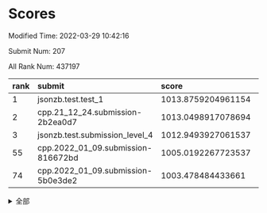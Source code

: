 # Scores

Modified Time: 2022-03-29 10:42:16

Submit Num: 207

All Rank Num: 437197

| rank |               submit               |       score        |       sigma        | pk_num |
| :--- | :--------------------------------- | :----------------- | :----------------- | :----- |
| 1    | jsonzb.test.test_1                 | 1013.8759204961154 | 0.8351149745719668 | 8449   |
| 2    | cpp.21_12_24.submission-2b2ea0d7   | 1013.0498917078694 | 0.7970595962758587 | 8452   |
| 3    | jsonzb.test.submission_level_4     | 1012.9493927061537 | 0.8268882979069759 | 8447   |
| 55   | cpp.2022_01_09.submission-816672bd | 1005.0192267723537 | 0.7158969225696761 | 8445   |
| 74   | cpp.2022_01_09.submission-5b0e3de2 | 1003.478484433661  | 0.7143205171864434 | 8442   |


<details>
<summary>全部</summary>

| rank |                 submit                 |       score        |       sigma        | pk_num |
| :--- | :------------------------------------- | :----------------- | :----------------- | :----- |
| 1    | jsonzb.test.test_1                     | 1013.8759204961154 | 0.8351149745719668 | 8449   |
| 2    | cpp.21_12_24.submission-2b2ea0d7       | 1013.0498917078694 | 0.7970595962758587 | 8452   |
| 3    | jsonzb.test.submission_level_4         | 1012.9493927061537 | 0.8268882979069759 | 8447   |
| 4    | gobigger.level_3.submission_level_3_8  | 1011.7948506701134 | 0.7837367441176566 | 8445   |
| 5    | gobigger.level_3.submission_level_3_3  | 1011.7685261239748 | 0.7994039538184606 | 8452   |
| 6    | gobigger.level_3.submission_level_3_25 | 1011.3920081826988 | 0.7785258541585276 | 8447   |
| 7    | gobigger.level_3.submission_level_3_16 | 1011.0541188205333 | 0.7696108629033798 | 8445   |
| 8    | gobigger.level_3.submission_level_3_37 | 1011.0291723355266 | 0.7638650886863744 | 8454   |
| 9    | gobigger.level_3.submission_level_3_43 | 1010.9987783011715 | 0.7935895607243344 | 8448   |
| 10   | gobigger.level_3.submission_level_3_17 | 1010.9454605925322 | 0.7628059546105709 | 8452   |
| 11   | gobigger.level_3.submission_level_3_22 | 1010.9127457411898 | 0.7519331912783317 | 8446   |
| 12   | gobigger.level_3.submission_level_3_47 | 1010.8047775783047 | 0.7688933166396485 | 8446   |
| 13   | gobigger.level_3.submission_level_3_40 | 1010.782407608698  | 0.7932232880307496 | 8447   |
| 14   | gobigger.level_3.submission_level_3_31 | 1010.7002123187145 | 0.7660794915767126 | 8450   |
| 15   | gobigger.level_3.submission_level_3_24 | 1010.6891590318877 | 0.7546346482066809 | 8446   |
| 16   | gobigger.level_3.submission_level_3_18 | 1010.5616896211352 | 0.7377159367640596 | 8448   |
| 17   | gobigger.level_3.submission_level_3_42 | 1010.5536625620945 | 0.7768853200495464 | 8446   |
| 18   | gobigger.level_3.submission_level_3_15 | 1010.5383874398336 | 0.7479445903621978 | 8449   |
| 19   | gobigger.level_3.submission_level_3_20 | 1010.5236266645362 | 0.769276154762726  | 8449   |
| 20   | gobigger.level_3.submission_level_3_34 | 1010.5172135811023 | 0.7822488594543199 | 8451   |
| 21   | gobigger.level_3.submission_level_3_48 | 1010.4878870494937 | 0.7730762726240435 | 8450   |
| 22   | gobigger.level_3.submission_level_3_6  | 1010.3175113950276 | 0.8177721652256447 | 8445   |
| 23   | gobigger.level_3.submission_level_3_11 | 1010.256962381824  | 0.7583902620635274 | 8446   |
| 24   | gobigger.level_3.submission_level_3_46 | 1010.2438104082361 | 0.765113488570699  | 8450   |
| 25   | gobigger.level_3.submission_level_3_12 | 1010.1520388754174 | 0.7809568549541305 | 8448   |
| 26   | gobigger.level_3.submission_level_3_5  | 1010.1276074531431 | 0.7541860260452223 | 8450   |
| 27   | gobigger.level_3.submission_level_3_13 | 1010.1176594923411 | 0.7837859432748684 | 8443   |
| 28   | gobigger.level_3.submission_level_3_29 | 1010.111363206786  | 0.7517655520233872 | 8445   |
| 29   | gobigger.level_3.submission_level_3_44 | 1010.1113240935343 | 0.7492009149667952 | 8445   |
| 30   | gobigger.level_3.submission_level_3_14 | 1010.08195783407   | 0.7660388893998138 | 8451   |
| 31   | gobigger.level_3.submission_level_3_27 | 1009.8941946095221 | 0.7694534650384662 | 8453   |
| 32   | gobigger.level_3.submission_level_3_0  | 1009.8333500511885 | 0.7564885183674075 | 8451   |
| 33   | gobigger.level_3.submission_level_3_9  | 1009.8057413877613 | 0.7693744108310175 | 8446   |
| 34   | gobigger.level_3.submission_level_3_28 | 1009.7913737092495 | 0.7507767977330321 | 8449   |
| 35   | gobigger.level_3.submission_level_3_10 | 1009.7690371462625 | 0.7660579473634498 | 8445   |
| 36   | gobigger.level_3.submission_level_3_45 | 1009.7480397634939 | 0.7622471065618874 | 8439   |
| 37   | gobigger.level_3.submission_level_3_19 | 1009.6658423154661 | 0.7570907082072635 | 8450   |
| 38   | gobigger.level_3.submission_level_3_1  | 1009.6627018680555 | 0.7588390979437407 | 8448   |
| 39   | gobigger.level_3.submission_level_3_30 | 1009.6488869081082 | 0.7487890132014742 | 8446   |
| 40   | gobigger.level_3.submission_level_3_4  | 1009.6440077715785 | 0.7706326184063729 | 8452   |
| 41   | gobigger.level_3.submission_level_3_39 | 1009.6172332816072 | 0.7335654909041002 | 8452   |
| 42   | gobigger.level_3.submission_level_3_41 | 1009.4682302599073 | 0.741006448271893  | 8447   |
| 43   | gobigger.level_3.submission_level_3_33 | 1009.4210635986929 | 0.744913128329943  | 8447   |
| 44   | gobigger.level_3.submission_level_3_2  | 1009.2289241785306 | 0.7409312753005443 | 8450   |
| 45   | gobigger.level_3.submission_level_3_7  | 1009.0828028375489 | 0.7683449762458053 | 8447   |
| 46   | gobigger.level_3.submission_level_3_23 | 1008.9025664597917 | 0.7442401530700539 | 8441   |
| 47   | gobigger.level_3.submission_level_3_32 | 1008.8973110830381 | 0.7495280733154446 | 8448   |
| 48   | gobigger.level_3.submission_level_3_35 | 1008.8325327276085 | 0.7399636218590281 | 8452   |
| 49   | gobigger.level_3.submission_level_3_49 | 1008.6884118771477 | 0.7331885451202584 | 8448   |
| 50   | gobigger.level_3.submission_level_3_26 | 1008.5223090860565 | 0.7497947755515945 | 8451   |
| 51   | gobigger.level_3.submission_level_3_38 | 1008.4198960882209 | 0.7277387071739276 | 8451   |
| 52   | gobigger.level_3.submission_level_3_36 | 1008.2374593078913 | 0.7244979058390663 | 8447   |
| 53   | gobigger.level_3.submission_level_3_21 | 1007.5935431389888 | 0.7429849283262361 | 8449   |
| 54   | gobigger.level_1.submission_level_1_1  | 1005.0454937564854 | 0.7177862259533105 | 8451   |
| 55   | cpp.2022_01_09.submission-816672bd     | 1005.0192267723537 | 0.7158969225696761 | 8445   |
| 56   | gobigger.level_1.submission_level_1_42 | 1004.8126677665883 | 0.7111100954122078 | 8447   |
| 57   | gobigger.level_1.submission_level_1_37 | 1004.3854699597066 | 0.7091429562711035 | 8449   |
| 58   | gobigger.level_1.submission_level_1_47 | 1004.353089943486  | 0.7300933930598771 | 8446   |
| 59   | gobigger.level_1.submission_level_1_43 | 1004.2572875241931 | 0.7090790471578429 | 8451   |
| 60   | gobigger.level_1.submission_level_1_0  | 1004.1052692157028 | 0.7092426172807305 | 8450   |
| 61   | gobigger.level_1.submission_level_1_24 | 1004.0506545813524 | 0.7269625047131253 | 8449   |
| 62   | gobigger.level_1.submission_level_1_48 | 1003.9788543988732 | 0.719625162782401  | 8454   |
| 63   | gobigger.level_1.submission_level_1_4  | 1003.7652003082799 | 0.717538546275806  | 8453   |
| 64   | gobigger.level_1.submission_level_1_23 | 1003.7460868131006 | 0.7228808648804196 | 8448   |
| 65   | gobigger.level_1.submission_level_1_45 | 1003.7393521368555 | 0.7197484382004418 | 8448   |
| 66   | gobigger.level_1.submission_level_1_13 | 1003.7315669497584 | 0.717707920731482  | 8450   |
| 67   | gobigger.level_1.submission_level_1_49 | 1003.6984808598394 | 0.711939924320891  | 8444   |
| 68   | gobigger.level_1.submission_level_1_25 | 1003.6791365087175 | 0.709731919752695  | 8448   |
| 69   | gobigger.level_1.submission_level_1_41 | 1003.6656065793726 | 0.724736579645976  | 8449   |
| 70   | gobigger.level_1.submission_level_1_44 | 1003.6392061239715 | 0.7069023165669456 | 8447   |
| 71   | gobigger.level_1.submission_level_1_46 | 1003.622471548214  | 0.7175612426765969 | 8447   |
| 72   | gobigger.level_1.submission_level_1_21 | 1003.621481667657  | 0.710840785640604  | 8446   |
| 73   | gobigger.level_1.submission_level_1_6  | 1003.5005974792307 | 0.712502201231206  | 8445   |
| 74   | cpp.2022_01_09.submission-5b0e3de2     | 1003.478484433661  | 0.7143205171864434 | 8442   |
| 75   | gobigger.level_1.submission_level_1_34 | 1003.4532194613246 | 0.7142750808654523 | 8448   |
| 76   | gobigger.level_1.submission_level_1_33 | 1003.3828958631678 | 0.7152921985875595 | 8450   |
| 77   | gobigger.level_1.submission_level_1_8  | 1003.3706859075585 | 0.7176935269848064 | 8450   |
| 78   | gobigger.level_1.submission_level_1_15 | 1003.2565128544601 | 0.7199196610370238 | 8451   |
| 79   | gobigger.level_1.submission_level_1_16 | 1003.2248560564607 | 0.7054916922569024 | 8450   |
| 80   | gobigger.level_1.submission_level_1_27 | 1003.2108343165663 | 0.7216168958231798 | 8443   |
| 81   | gobigger.level_1.submission_level_1_35 | 1003.1352271861598 | 0.7085217172900796 | 8451   |
| 82   | gobigger.level_1.submission_level_1_5  | 1003.0989373996537 | 0.7162271871390666 | 8450   |
| 83   | gobigger.level_1.submission_level_1_40 | 1002.9853744880885 | 0.71036936808178   | 8448   |
| 84   | gobigger.level_1.submission_level_1_22 | 1002.98135852927   | 0.7146120445588601 | 8449   |
| 85   | gobigger.level_1.submission_level_1_20 | 1002.9781273950542 | 0.7218252272756406 | 8452   |
| 86   | gobigger.level_1.submission_level_1_7  | 1002.96785485415   | 0.7114306149622448 | 8450   |
| 87   | gobigger.level_1.submission_level_1_26 | 1002.9504634092237 | 0.7194828211264614 | 8447   |
| 88   | gobigger.level_1.submission_level_1_31 | 1002.9491453263167 | 0.7068843294328327 | 8442   |
| 89   | gobigger.level_1.submission_level_1_28 | 1002.871722933724  | 0.7239315826439563 | 8446   |
| 90   | gobigger.level_1.submission_level_1_39 | 1002.8146902167416 | 0.7043598265384797 | 8449   |
| 91   | gobigger.level_1.submission_level_1_36 | 1002.808465425112  | 0.7194419639725371 | 8444   |
| 92   | gobigger.level_1.submission_level_1_10 | 1002.7668427244569 | 0.7162206043772223 | 8443   |
| 93   | gobigger.level_1.submission_level_1_3  | 1002.7445853092022 | 0.7176303720869803 | 8448   |
| 94   | gobigger.level_1.submission_level_1_18 | 1002.7169831020242 | 0.7174830416154144 | 8446   |
| 95   | gobigger.level_1.submission_level_1_32 | 1002.7091057728624 | 0.719018794274603  | 8453   |
| 96   | gobigger.level_1.submission_level_1_17 | 1002.6810288385568 | 0.7240872681995127 | 8450   |
| 97   | gobigger.level_1.submission_level_1_30 | 1002.621603516007  | 0.7203497697494372 | 8451   |
| 98   | gobigger.level_1.submission_level_1_19 | 1002.5550931346453 | 0.711772178654715  | 8450   |
| 99   | gobigger.level_1.submission_level_1_29 | 1002.519868337549  | 0.7114287114565094 | 8446   |
| 100  | gobigger.level_1.submission_level_1_2  | 1002.4313287826907 | 0.7114371892562128 | 8446   |
| 101  | gobigger.level_1.submission_level_1_11 | 1002.4193768985424 | 0.716090273262427  | 8451   |
| 102  | gobigger.level_1.submission_level_1_14 | 1002.2942190184698 | 0.7073263510194723 | 8449   |
| 103  | gobigger.level_1.submission_level_1_9  | 1002.1266105661384 | 0.6970468644819047 | 8449   |
| 104  | gobigger.level_1.submission_level_1_12 | 1001.8275081858322 | 0.7193028880284525 | 8450   |
| 105  | gobigger.level_1.submission_level_1_38 | 1001.6929257269975 | 0.7144407298302947 | 8446   |
| 106  | gobigger.random.submission_random_40   | 997.8099784667012  | 0.7111805359747769 | 8448   |
| 107  | gobigger.random.submission_random_27   | 997.6841092012598  | 0.7018692939705369 | 8451   |
| 108  | gobigger.random.submission_random_41   | 996.7421026173453  | 0.7100220532231011 | 8449   |
| 109  | gobigger.random.submission_random_4    | 996.6939882254754  | 0.7143117877079952 | 8448   |
| 110  | gobigger.random.submission_random_19   | 996.6048364874861  | 0.7029005995168857 | 8447   |
| 111  | gobigger.random.submission_random_20   | 996.5971319575306  | 0.711261485630587  | 8451   |
| 112  | gobigger.random.submission_random_37   | 996.5881348928219  | 0.7109745965006206 | 8450   |
| 113  | gobigger.random.submission_random_3    | 996.5023607159953  | 0.717749632445853  | 8457   |
| 114  | gobigger.random.submission_random_39   | 996.4652760989153  | 0.7185485561993036 | 8452   |
| 115  | gobigger.random.submission_random_44   | 996.4335117852801  | 0.6995163444660739 | 8448   |
| 116  | gobigger.random.submission_random_22   | 996.4245206259393  | 0.7174786052412804 | 8450   |
| 117  | gobigger.random.submission_random_11   | 996.4053942201366  | 0.7188637908433074 | 8453   |
| 118  | gobigger.random.submission_random_10   | 996.3584632591144  | 0.7075661488569777 | 8449   |
| 119  | gobigger.random.submission_random_48   | 996.3570212317734  | 0.7141228577682197 | 8450   |
| 120  | gobigger.random.submission_random_33   | 996.297704223813   | 0.7075148022625484 | 8446   |
| 121  | gobigger.random.submission_random_46   | 996.2585813946519  | 0.7081859559940812 | 8449   |
| 122  | gobigger.random.submission_random_26   | 996.2463518428563  | 0.7039822199791895 | 8448   |
| 123  | gobigger.random.submission_random_6    | 996.2377208965526  | 0.7132440922674518 | 8450   |
| 124  | gobigger.random.submission_random_43   | 996.2351706306547  | 0.7162767394775298 | 8445   |
| 125  | gobigger.random.submission_random_9    | 996.2101860880445  | 0.6957685181267214 | 8446   |
| 126  | gobigger.random.submission_random_2    | 996.1505337026118  | 0.7116688181567039 | 8449   |
| 127  | gobigger.random.submission_random_28   | 996.1315835467284  | 0.7004607160225712 | 8448   |
| 128  | gobigger.random.submission_random_18   | 996.0885762540025  | 0.6992700210049508 | 8448   |
| 129  | gobigger.random.submission_random_38   | 996.0866968442285  | 0.7216540465491839 | 8451   |
| 130  | gobigger.random.submission_random_16   | 996.0454004234547  | 0.7074997215607426 | 8446   |
| 131  | gobigger.random.submission_random_8    | 995.9812788670185  | 0.7006142761646397 | 8447   |
| 132  | gobigger.random.submission_random_31   | 995.9363579872322  | 0.7038447296250127 | 8453   |
| 133  | gobigger.random.submission_random_30   | 995.9079286417245  | 0.7145972612857374 | 8451   |
| 134  | gobigger.random.submission_random_0    | 995.9056175273596  | 0.7071263922432399 | 8448   |
| 135  | gobigger.random.submission_random_12   | 995.9010432493423  | 0.6982820892373259 | 8450   |
| 136  | gobigger.random.submission_random_5    | 995.89657680127    | 0.7163237293194828 | 8449   |
| 137  | gobigger.random.submission_random_36   | 995.8834020733367  | 0.6976425378383332 | 8448   |
| 138  | gobigger.random.submission_random_49   | 995.8091440464484  | 0.706440511173058  | 8447   |
| 139  | gobigger.random.submission_random_7    | 995.744370577105   | 0.7161110277743923 | 8448   |
| 140  | gobigger.random.submission_random_21   | 995.7187496440745  | 0.7039557568650668 | 8447   |
| 141  | gobigger.random.submission_random_13   | 995.7122588430324  | 0.7103149138862377 | 8444   |
| 142  | gobigger.random.submission_random_45   | 995.5141048348875  | 0.7061250804997782 | 8450   |
| 143  | gobigger.random.submission_random_32   | 995.4861495693334  | 0.7133693649788903 | 8448   |
| 144  | gobigger.random.submission_random_24   | 995.4508771976064  | 0.7080047400919665 | 8450   |
| 145  | gobigger.random.submission_random_17   | 995.2763556325743  | 0.7195994637129881 | 8446   |
| 146  | gobigger.random.submission_random_42   | 995.2576476911396  | 0.7096600227016778 | 8449   |
| 147  | gobigger.level_2.submission_level_2_1  | 995.1801259004496  | 0.7471961970527746 | 8447   |
| 148  | gobigger.random.submission_random_29   | 995.1712454930529  | 0.7142807121369227 | 8445   |
| 149  | gobigger.random.submission_random_25   | 995.1680944409447  | 0.7225023250783028 | 8447   |
| 150  | gobigger.random.submission_random_14   | 995.1332285984345  | 0.7129116844160037 | 8451   |
| 151  | gobigger.random.submission_random_35   | 995.1041608660727  | 0.7258723177177292 | 8453   |
| 152  | gobigger.random.submission_random_1    | 995.0941024518336  | 0.7201848791545536 | 8447   |
| 153  | gobigger.random.submission_random_15   | 995.0595323909081  | 0.6995211541726786 | 8445   |
| 154  | gobigger.random.submission_random_47   | 995.0152736069361  | 0.7200399300397908 | 8444   |
| 155  | gobigger.random.submission_random_34   | 994.663064265006   | 0.6974295007559348 | 8449   |
| 156  | gobigger.random.submission_random_23   | 994.6189722135473  | 0.7018475196284419 | 8445   |
| 157  | gobigger.level_2.submission_level_2_42 | 994.2040374366804  | 0.725091367664873  | 8447   |
| 158  | gobigger.level_2.submission_level_2_6  | 994.2002585940008  | 0.7277063295220537 | 8446   |
| 159  | gobigger.level_2.submission_level_2_21 | 993.5022246664228  | 0.7284356508178335 | 8445   |
| 160  | gobigger.level_2.submission_level_2_40 | 993.452461523446   | 0.7327848473064127 | 8451   |
| 161  | gobigger.level_2.submission_level_2_37 | 993.4083384115656  | 0.729287895515865  | 8448   |
| 162  | gobigger.level_2.submission_level_2_46 | 993.3142261745073  | 0.7195193904315723 | 8444   |
| 163  | gobigger.level_2.submission_level_2_7  | 993.2472386562755  | 0.7372994400714451 | 8445   |
| 164  | gobigger.level_2.submission_level_2_0  | 993.0504857651032  | 0.7275029231481406 | 8453   |
| 165  | gobigger.level_2.submission_level_2_4  | 992.9774951260661  | 0.7341667244754959 | 8450   |
| 166  | gobigger.level_2.submission_level_2_2  | 992.9238203287964  | 0.7492912080505411 | 8455   |
| 167  | gobigger.level_2.submission_level_2_34 | 992.8661237835241  | 0.7376601885466123 | 8445   |
| 168  | gobigger.level_2.submission_level_2_12 | 992.8608918254454  | 0.7328638366568934 | 8444   |
| 169  | gobigger.level_2.submission_level_2_27 | 992.8600503075795  | 0.7455429714209322 | 8442   |
| 170  | gobigger.level_2.submission_level_2_20 | 992.7316509796517  | 0.736834806292997  | 8451   |
| 171  | gobigger.level_2.submission_level_2_35 | 992.723107426958   | 0.7321887856688811 | 8447   |
| 172  | gobigger.level_2.submission_level_2_31 | 992.7167681332093  | 0.7382650546692902 | 8443   |
| 173  | gobigger.level_2.submission_level_2_19 | 992.6613648377967  | 0.7395962718262061 | 8451   |
| 174  | gobigger.level_2.submission_level_2_14 | 992.6593941530874  | 0.7349937326080018 | 8442   |
| 175  | gobigger.level_2.submission_level_2_22 | 992.6328070043345  | 0.7420119151169585 | 8450   |
| 176  | gobigger.level_2.submission_level_2_8  | 992.607205519949   | 0.7366306841774016 | 8453   |
| 177  | gobigger.level_2.submission_level_2_36 | 992.4369488071917  | 0.7396897475847859 | 8448   |
| 178  | gobigger.level_2.submission_level_2_49 | 992.3629990795959  | 0.749450570172553  | 8449   |
| 179  | gobigger.level_2.submission_level_2_23 | 992.3532223448505  | 0.7280830678118331 | 8448   |
| 180  | gobigger.level_2.submission_level_2_28 | 992.3222977778253  | 0.7313275194745626 | 8449   |
| 181  | gobigger.level_2.submission_level_2_18 | 992.3175318708567  | 0.7541500216931996 | 8453   |
| 182  | gobigger.level_2.submission_level_2_39 | 992.2936716310751  | 0.7379103376562985 | 8446   |
| 183  | gobigger.level_2.submission_level_2_44 | 992.2474284749334  | 0.7333442829674839 | 8445   |
| 184  | gobigger.level_2.submission_level_2_13 | 992.2439916522849  | 0.7439209521765524 | 8452   |
| 185  | gobigger.level_2.submission_level_2_47 | 992.2312525933324  | 0.7401773399214457 | 8452   |
| 186  | gobigger.level_2.submission_level_2_30 | 992.1271165971817  | 0.7487593775467942 | 8447   |
| 187  | gobigger.level_2.submission_level_2_24 | 992.0553073620595  | 0.749685342239441  | 8447   |
| 188  | gobigger.level_2.submission_level_2_11 | 992.0255956815166  | 0.7331100369573045 | 8450   |
| 189  | gobigger.level_2.submission_level_2_41 | 991.8498896401984  | 0.7733382269954278 | 8446   |
| 190  | gobigger.level_2.submission_level_2_15 | 991.7941920349319  | 0.7415605395542376 | 8451   |
| 191  | gobigger.level_2.submission_level_2_9  | 991.7721522083565  | 0.7475255738646179 | 8443   |
| 192  | gobigger.level_2.submission_level_2_16 | 991.7498438766474  | 0.7475348725789961 | 8449   |
| 193  | gobigger.level_2.submission_level_2_5  | 991.6309264965228  | 0.756120158921603  | 8446   |
| 194  | gobigger.level_2.submission_level_2_45 | 991.5031866399854  | 0.7371535170949838 | 8445   |
| 195  | gobigger.level_2.submission_level_2_26 | 991.3971409370046  | 0.7442728324625716 | 8451   |
| 196  | gobigger.level_2.submission_level_2_43 | 991.1712133619516  | 0.7490573925759825 | 8452   |
| 197  | gobigger.level_2.submission_level_2_25 | 990.9552676074936  | 0.7538725647651856 | 8447   |
| 198  | gobigger.level_2.submission_level_2_48 | 990.9190596810156  | 0.7510372156911992 | 8449   |
| 199  | gobigger.level_2.submission_level_2_33 | 990.9057740073483  | 0.762931308952216  | 8448   |
| 200  | gobigger.level_2.submission_level_2_38 | 990.8154002809091  | 0.7553255230368566 | 8452   |
| 201  | gobigger.level_2.submission_level_2_10 | 990.796015023341   | 0.7713135487792058 | 8451   |
| 202  | gobigger.level_2.submission_level_2_29 | 990.7335929180197  | 0.7708572850718372 | 8453   |
| 203  | gobigger.level_2.submission_level_2_32 | 990.0807866578219  | 0.7986401334578725 | 8446   |
| 204  | gobigger.level_2.submission_level_2_3  | 990.0093140528429  | 0.7698669949265577 | 8453   |
| 205  | gobigger.level_2.submission_level_2_17 | 989.6606464891696  | 0.7758457197694828 | 8447   |
| 206  | gobigger.none.submission_none_0        | 978.720951798734   | 1.1622338836625483 | 8441   |
| 207  | gobigger.none.submission_none_1        | 976.5122442743043  | 1.3632882282304752 | 8448   |

</details>